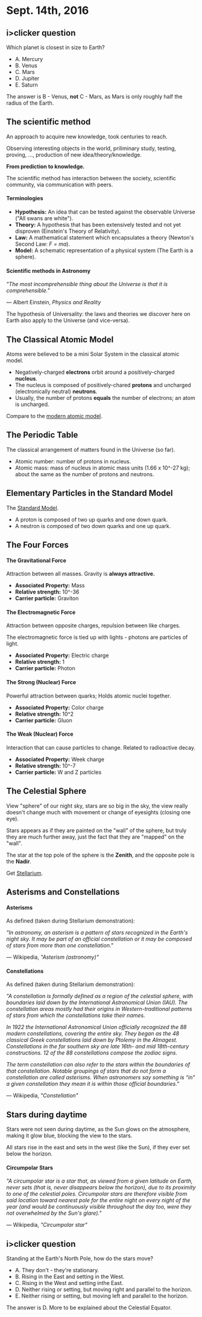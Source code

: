 Sept. 14th, 2016
================

i>clicker question
------------------

Which planet is closest in size to Earth?

- A. Mercury
- B. Venus
- C. Mars
- D. Jupiter
- E. Saturn

The answer is B - Venus, **not** C - Mars, as Mars is only roughly half the radius of the Earth.

The scientific method
---------------------

An approach to acquire new knowledge, took centuries to reach.

Observing interesting objects in the world, priliminary study, testing, proving, ..., production of new idea/theory/knowledge.

**From prediction to knowledge.**

The scientific method has interaction between the society, scientific community, via communication with peers.

#### Terminologies

- **Hypothesis:** An idea that can be tested against the observable Universe ("All swans are white").
- **Theory:** A hypothesis that has been extensively tested and not yet disproven (Einstein's Theory of Relativity).
- **Law:** A mathematical statement which encapsulates a theory (Newton's Second Law: *F = ma*).
- **Model:** A schematic representation of a physical system (The Earth is a sphere).

#### Scientific methods in Astronomy

*"The most incomprehensible thing about the Universe is that it is comprehensible."*

— Albert Einstein, *Physics and Reality*

The hypothesis of Universality: the laws and theories we discover here on Earth also apply to the Universe (and vice-versa).

The Classical Atomic Model
--------------------------

Atoms were believed to be a mini Solar System in the classical atomic model.

- Negatively-charged **electrons** orbit around a positively-charged **nucleus**.
- The nucleus is composed of positively-chared **protons** and uncharged (electronically neutral) **neutrons**.
- Usually, the number of protons **equals** the number of electrons; an atom is uncharged.

Compare to the [modern atomic model](http://www.mikeblaber.org/oldwine/chm1045/notes/Atoms/AtomStr2/atom.gif).

<div class="page-break"></div>

The Periodic Table
------------------

The classical arrangement of matters found in the Universe (so far).

- Atomic number: number of protons in nucleus.
- Atomic mass: mass of nucleus in atomic mass units (1.66 x 10^-27 kg); about the same as the number of protons and neutrons.

Elementary Particles in the Standard Model
------------------------------------------

The [Standard Model](https://people.rit.edu/~jng4080/Images/Information/Periodic%20Tables/The%20Periodic%20Table%20of%20Elementary%20Particles%20and%20Forces.jpg).

- A proton is composed of two up quarks and one down quark.
- A neutron is composed of two down quarks and one up quark.

The Four Forces
---------------

#### The Gravitational Force

Attraction between all masses. Gravity is **always attractive.**

- **Associated Property:** Mass
- **Relative strength:** 10^-36
- **Carrier particle:** Graviton

#### The Electromagnetic Force

Attraction between opposite charges, repulsion between like charges.

The electromagnetic force is tied up with lights - photons are particles of light.

- **Associated Property:** Electric charge
- **Relative strength:** 1
- **Carrier particle:** Photon

#### The Strong (Nuclear) Force

Powerful attraction between quarks; Holds atomic nuclei together.

- **Associated Property:** Color charge
- **Relative strength:** 10^2
- **Carrier particle:** Gluon

#### The Weak (Nuclear) Force

Interaction that can cause particles to change. Related to radioactive decay.

- **Associated Property:** Week charge
- **Relative strength:** 10^-7
- **Carrier particle:** W and Z particles

<div class="page-break"></div>

The Celestial Sphere
--------------------

View "sphere" of our night sky, stars are so big in the sky, the view really doesn't change much with movement or change of eyesights (closing one eye).

Stars appears as if they are painted on the "wall" of the sphere, but truly they are much further away, just the fact that they are "mapped" on the "wall".

The star at the top pole of the sphere is the **Zenith**, and the opposite pole is the **Nadir**.

Get [Stellarium](http://stellarium.org).

Asterisms and Constellations
----------------------------

#### Asterisms

As defined (taken during Stellarium demonstration):

*"In astronomy, an asterism is a pattern of stars recognized in the Earth's night sky. It may be part of an official constellation or it may be composed of stars from more than one constellation."*

— Wikipedia, *"Asterism (astronomy)"*

#### Constellations

As defined (taken during Stellarium demonstration):

*"A constellation is formally defined as a region of the celestial sphere, with boundaries laid down by the International Astronomical Union (IAU). The constellation areas mostly had their origins in Western-traditional patterns of stars from which the constellations take their names.*

*In 1922 the International Astronomical Union officially recognized the 88 modern constellations, covering the entire sky. They began as the 48 classical Greek constellations laid down by Ptolemy in the Almagest. Constellations in the far southern sky are late 16th- and mid 18th-century constructions. 12 of the 88 constellations compose the zodiac signs.*

*The term constellation can also refer to the stars within the boundaries of that constellation. Notable groupings of stars that do not form a constellation are called asterisms. When astronomers say something is “in” a given constellation they mean it is within those official boundaries."*

— Wikipedia, *"Constellation"*

Stars during daytime
--------------------

Stars were not seen during daytime, as the Sun glows on the atmosphere, making it glow blue, blocking the view to the stars.

All stars rise in the east and sets in the west (like the Sun), if they ever set below the horizon.

#### Circumpolar Stars

*"A circumpolar star is a star that, as viewed from a given latitude on Earth, never sets (that is, never disappears below the horizon), due to its proximity to one of the celestial poles. Circumpolar stars are therefore visible from said location toward nearest pole for the entire night on every night of the year (and would be continuously visible throughout the day too, were they not overwhelmed by the Sun's glare)."*

— Wikipedia, *"Circumpolar star"*

i>clicker question
------------------

Standing at the Earth's North Pole, how do the stars move?

- A. They don't - they're stationary.
- B. Rising in the East and setting in the West.
- C. Rising in the West and setting inthe East.
- D. Neither rising or setting, but moving right and parallel to the horizon.
- E. Neither rising or setting, but moving left and parallel to the horizon.

The answer is D. More to be explained about the Celestial Equator.
